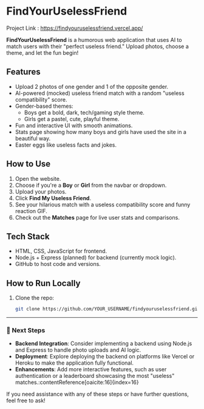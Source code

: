 # FindYourUselessFriend

Project Link : https://findyouruselessfriend.vercel.app/

**FindYourUselessFriend** is a humorous web application that uses AI to match users with their "perfect useless friend." Upload photos, choose a theme, and let the fun begin!

## Features

- Upload 2 photos of one gender and 1 of the opposite gender.
- AI-powered (mocked) useless friend match with a random "useless compatibility" score.
- Gender-based themes:
  - Boys get a bold, dark, tech/gaming style theme.
  - Girls get a pastel, cute, playful theme.
- Fun and interactive UI with smooth animations.
- Stats page showing how many boys and girls have used the site in a beautiful way.
- Easter eggs like useless facts and jokes.

## How to Use

1. Open the website.
2. Choose if you're a **Boy** or **Girl** from the navbar or dropdown.
3. Upload your photos.
4. Click **Find My Useless Friend**.
5. See your hilarious match with a useless compatibility score and funny reaction GIF.
6. Check out the **Matches** page for live user stats and comparisons.

## Tech Stack

- HTML, CSS, JavaScript for frontend.
- Node.js + Express (planned) for backend (currently mock logic).
- GitHub to host code and versions.

## How to Run Locally

1. Clone the repo:
   ```bash
   git clone https://github.com/YOUR_USERNAME/findyouruselessfriend.git

---

### 🚀 Next Steps

- **Backend Integration**: Consider implementing a backend using Node.js and Express to handle photo uploads and AI logic.
- **Deployment**: Explore deploying the backend on platforms like Vercel or Heroku to make the application fully functional.
- **Enhancements**: Add more interactive features, such as user authentication or a leaderboard showcasing the most "useless" matches.:contentReference[oaicite:16]{index=16}

If you need assistance with any of these steps or have further questions, feel free to ask!



